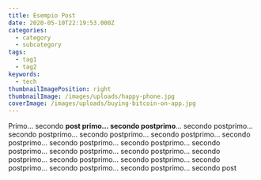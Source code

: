 ```yaml
---
title: Esempio Post
date: 2020-05-10T22:19:53.000Z
categories:
  - category
  - subcategory
tags:
  - tag1
  - tag2
keywords:
  - tech
thumbnailImagePosition: right
thumbnailImage: /images/uploads/happy-phone.jpg
coverImage: /images/uploads/buying-bitcoin-on-app.jpg
---
```

<!--more-->

Primo... secondo **post primo... secondo postprimo**... secondo postprimo... secondo postprimo... secondo postprimo... secondo postprimo... secondo postprimo... secondo postprimo... secondo postprimo... secondo postprimo... secondo postprimo... secondo postprimo... secondo postprimo... secondo postprimo... secondo postprimo... secondo postprimo... secondo postprimo... secondo postprimo... secondo post